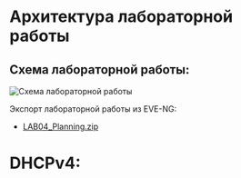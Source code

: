 # Архитектура лабораторной работы

## Схема лабораторной работы:
![Схема лабораторной работы](images/lab03_v4.png)

Экспорт лабораторной работы из EVE-NG:

- [LAB04_Planning.zip](export_zip/LAB04_Planning.zip)

# DHCPv4:
